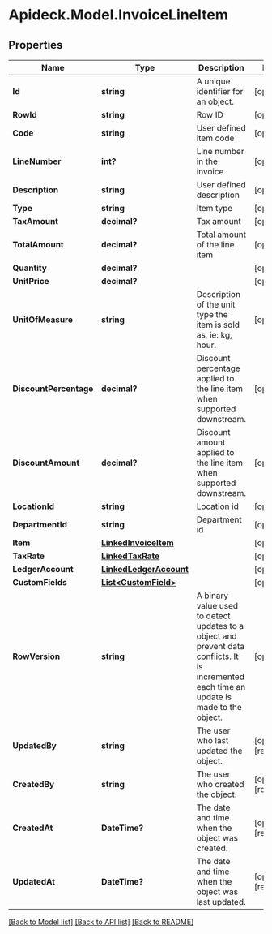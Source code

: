 # Apideck.Model.InvoiceLineItem

## Properties

Name | Type | Description | Notes
------------ | ------------- | ------------- | -------------
**Id** | **string** | A unique identifier for an object. | [optional] 
**RowId** | **string** | Row ID | [optional] 
**Code** | **string** | User defined item code | [optional] 
**LineNumber** | **int?** | Line number in the invoice | [optional] 
**Description** | **string** | User defined description | [optional] 
**Type** | **string** | Item type | [optional] 
**TaxAmount** | **decimal?** | Tax amount | [optional] 
**TotalAmount** | **decimal?** | Total amount of the line item | [optional] 
**Quantity** | **decimal?** |  | [optional] 
**UnitPrice** | **decimal?** |  | [optional] 
**UnitOfMeasure** | **string** | Description of the unit type the item is sold as, ie: kg, hour. | [optional] 
**DiscountPercentage** | **decimal?** | Discount percentage applied to the line item when supported downstream. | [optional] 
**DiscountAmount** | **decimal?** | Discount amount applied to the line item when supported downstream. | [optional] 
**LocationId** | **string** | Location id | [optional] 
**DepartmentId** | **string** | Department id | [optional] 
**Item** | [**LinkedInvoiceItem**](LinkedInvoiceItem.md) |  | [optional] 
**TaxRate** | [**LinkedTaxRate**](LinkedTaxRate.md) |  | [optional] 
**LedgerAccount** | [**LinkedLedgerAccount**](LinkedLedgerAccount.md) |  | [optional] 
**CustomFields** | [**List&lt;CustomField&gt;**](CustomField.md) |  | [optional] 
**RowVersion** | **string** | A binary value used to detect updates to a object and prevent data conflicts. It is incremented each time an update is made to the object. | [optional] 
**UpdatedBy** | **string** | The user who last updated the object. | [optional] [readonly] 
**CreatedBy** | **string** | The user who created the object. | [optional] [readonly] 
**CreatedAt** | **DateTime?** | The date and time when the object was created. | [optional] [readonly] 
**UpdatedAt** | **DateTime?** | The date and time when the object was last updated. | [optional] [readonly] 

[[Back to Model list]](../README.md#documentation-for-models) [[Back to API list]](../README.md#documentation-for-api-endpoints) [[Back to README]](../README.md)

